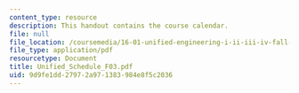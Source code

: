 ```yaml
---
content_type: resource
description: This handout contains the course calendar.
file: null
file_location: /coursemedia/16-01-unified-engineering-i-ii-iii-iv-fall-2005-spring-2006/9d9fe1dd27972a971383984e8f5c2036_Unified_Schedule_F03.pdf
file_type: application/pdf
resourcetype: Document
title: Unified_Schedule_F03.pdf
uid: 9d9fe1dd-2797-2a97-1383-984e8f5c2036
---
```

